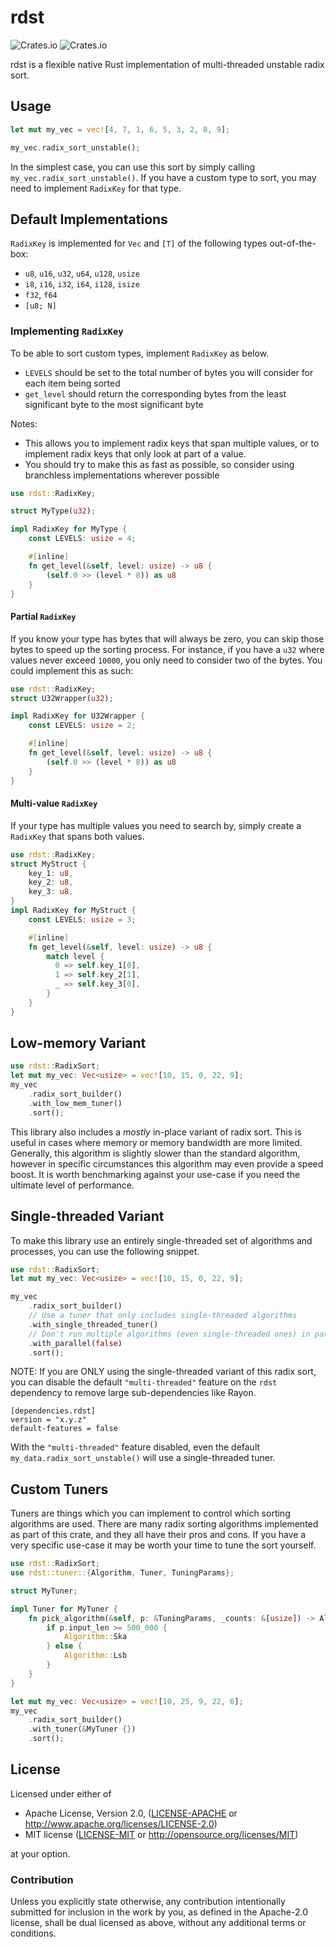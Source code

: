 # rdst

![Crates.io](https://img.shields.io/crates/l/rdst?style=flat-square)
![Crates.io](https://img.shields.io/crates/v/rdst?style=flat-square)

rdst is a flexible native Rust implementation of multi-threaded unstable radix sort.

## Usage

```rust
let mut my_vec = vec![4, 7, 1, 6, 5, 3, 2, 8, 9];

my_vec.radix_sort_unstable();
```

In the simplest case, you can use this sort by simply calling `my_vec.radix_sort_unstable()`. If you have a custom type to sort, you may need to implement `RadixKey` for that type.

## Default Implementations

`RadixKey` is implemented for `Vec` and `[T]` of the following types out-of-the-box:

 * `u8`, `u16`, `u32`, `u64`, `u128`, `usize`
 * `i8`, `i16`, `i32`, `i64`, `i128`, `isize`
 * `f32`, `f64`
 * `[u8; N]`

### Implementing `RadixKey`

To be able to sort custom types, implement `RadixKey` as below.

 * `LEVELS` should be set to the total number of bytes you will consider for each item being sorted
 * `get_level` should return the corresponding bytes from the least significant byte to the most significant byte

Notes:
* This allows you to implement radix keys that span multiple values, or to implement radix keys that only look at part of a value.
* You should try to make this as fast as possible, so consider using branchless implementations wherever possible

```rust
use rdst::RadixKey;

struct MyType(u32);

impl RadixKey for MyType {
    const LEVELS: usize = 4;

    #[inline]
    fn get_level(&self, level: usize) -> u8 {
        (self.0 >> (level * 8)) as u8
    }
}
```

#### Partial `RadixKey`

If you know your type has bytes that will always be zero, you can skip those bytes to speed up the sorting process. For instance, if you have a `u32` where values never exceed `10000`, you only need to consider two of the bytes. You could implement this as such:

```rust
use rdst::RadixKey;
struct U32Wrapper(u32);

impl RadixKey for U32Wrapper {
    const LEVELS: usize = 2;

    #[inline]
    fn get_level(&self, level: usize) -> u8 {
        (self.0 >> (level * 8)) as u8
    }
}
```

#### Multi-value `RadixKey`

If your type has multiple values you need to search by, simply create a `RadixKey` that spans both values.

```rust
use rdst::RadixKey;
struct MyStruct {
    key_1: u8,
    key_2: u8,
    key_3: u8,
}
impl RadixKey for MyStruct {
    const LEVELS: usize = 3;

    #[inline]
    fn get_level(&self, level: usize) -> u8 {
        match level {
          0 => self.key_1[0],
          1 => self.key_2[1],
          _ => self.key_3[0],
        }
    }
}
```

## Low-memory Variant

```rust
use rdst::RadixSort;
let mut my_vec: Vec<usize> = vec![10, 15, 0, 22, 9];
my_vec
    .radix_sort_builder()
    .with_low_mem_tuner()
    .sort();
```

This library also includes a _mostly_ in-place variant of radix sort. This is useful in cases where memory or memory bandwidth are more limited. Generally, this algorithm is slightly slower than the standard algorithm, however in specific circumstances this algorithm may even provide a speed boost. It is worth benchmarking against your use-case if you need the ultimate level of performance.

## Single-threaded Variant

To make this library use an entirely single-threaded set of algorithms and processes, you can use the following snippet.

```rust
use rdst::RadixSort;
let mut my_vec: Vec<usize> = vec![10, 15, 0, 22, 9];

my_vec
    .radix_sort_builder()
    // Use a tuner that only includes single-threaded algorithms
    .with_single_threaded_tuner()
    // Don't run multiple algorithms (even single-threaded ones) in parallel
    .with_parallel(false)
    .sort();
```

NOTE: If you are ONLY using the single-threaded variant of this radix sort, you can disable the default `"multi-threaded"` feature on the `rdst` dependency to remove large sub-dependencies like Rayon.

```
[dependencies.rdst]
version = "x.y.z"
default-features = false
```

With the `"multi-threaded"` feature disabled, even the default `my_data.radix_sort_unstable()` will use a single-threaded tuner.

## Custom Tuners

Tuners are things which you can implement to control which sorting algorithms are used. There are many radix sorting algorithms implemented as part of this crate, and they all have their pros and cons. If you have a very specific use-case it may be worth your time to tune the sort yourself.

```rust
use rdst::RadixSort;
use rdst::tuner::{Algorithm, Tuner, TuningParams};

struct MyTuner;

impl Tuner for MyTuner {
    fn pick_algorithm(&self, p: &TuningParams, _counts: &[usize]) -> Algorithm {
        if p.input_len >= 500_000 {
            Algorithm::Ska
        } else {
            Algorithm::Lsb
        }
    }
}

let mut my_vec: Vec<usize> = vec![10, 25, 9, 22, 6];
my_vec
    .radix_sort_builder()
    .with_tuner(&MyTuner {})
    .sort();
```

## License

Licensed under either of

* Apache License, Version 2.0, ([LICENSE-APACHE](LICENSE-APACHE) or http://www.apache.org/licenses/LICENSE-2.0)
* MIT license ([LICENSE-MIT](LICENSE-MIT) or http://opensource.org/licenses/MIT)

at your option.

### Contribution

Unless you explicitly state otherwise, any contribution intentionally submitted for inclusion in the work by you, as defined in the Apache-2.0 license, shall be dual licensed as above, without any additional terms or conditions.
